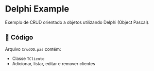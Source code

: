 # Delphi Example

Exemplo de CRUD orientado a objetos utilizando Delphi (Object Pascal).

## 📜 Código
Arquivo `CrudOO.pas` contém:
- Classe `TCliente`
- Adicionar, listar, editar e remover clientes
